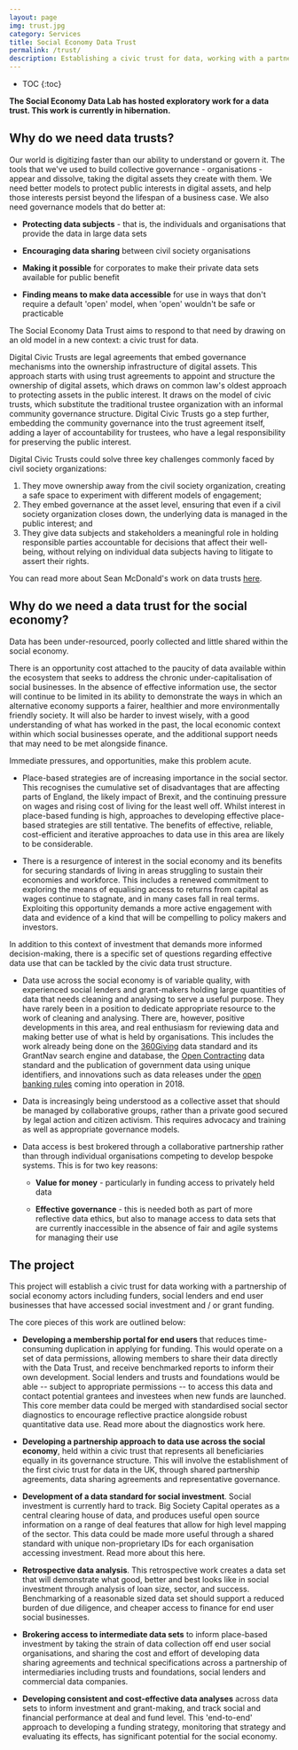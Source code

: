 ```yaml
---
layout: page
img: trust.jpg
category: Services
title: Social Economy Data Trust
permalink: /trust/
description: Establishing a civic trust for data, working with a partnership of social economy actors including grant funders, social investors and social organisations that have accessed social investment or grant funding
---
```

* TOC
{:toc}

**The Social Economy Data Lab has hosted exploratory work for a data trust. This work is currently in hibernation.**

## Why do we need data trusts?

Our world is digitizing faster than our ability to understand or govern it. The tools that we've used to build collective governance - organisations - appear and dissolve, taking the digital assets they create with them. We need better models to protect public interests in digital assets, and help those interests persist beyond the lifespan of a business case. We also need governance models that do better at:

- **Protecting data subjects** - that is, the individuals and organisations that provide the data in large data sets

- **Encouraging data sharing** between civil society organisations

- **Making it possible** for corporates to make their private data sets available for public benefit

- **Finding means to make data accessible** for use in ways that don't require a default 'open' model, when 'open' wouldn't be safe or practicable

The Social Economy Data Trust aims to respond to that need by drawing on an old model in a new context: a civic trust for data.

Digital Civic Trusts are legal agreements that embed governance mechanisms into the ownership infrastructure of digital assets. This approach starts with using trust agreements to appoint and structure the ownership of digital assets, which draws on common law's oldest approach to protecting assets in the public interest. It draws on the model of civic trusts, which substitute the traditional trustee organization with an informal community governance structure. Digital Civic Trusts go a step further, embedding the community governance into the trust agreement itself, adding a layer of accountability for trustees, who have a legal responsibility for preserving the public interest.

Digital Civic Trusts could solve three key challenges commonly faced by civil society organizations:
1. They move ownership away from the civil society organization, creating a safe space to experiment with different models of engagement;
2. They embed governance at the asset level, ensuring that even if a civil society organization closes down, the underlying data is managed in the public interest; and
3. They give data subjects and stakeholders a meaningful role in holding responsible parties accountable for decisions that affect their well-being, without relying on individual data subjects having to litigate to assert their rights.

You can read more about Sean McDonald's work on data trusts [here](https://medium.com/@McDapper/the-civic-trust-e674f9aeab43).

## Why do we need a data trust for the social economy?

Data has been under-resourced, poorly collected and little shared within the social economy.

There is an opportunity cost attached to the paucity of data available within the ecosystem that seeks to address the chronic under-capitalisation of social businesses. In the absence of effective information use, the sector will continue to be limited in its ability to demonstrate the ways in which an alternative economy supports a fairer, healthier and more environmentally friendly society. It will also be harder to invest wisely, with a good understanding of what has worked in the past, the local economic context within which social businesses operate, and the additional support needs that may need to be met alongside finance.

Immediate pressures, and opportunities, make this problem acute.

- Place-based strategies are of increasing importance in the social sector. This recognises the cumulative set of disadvantages that are affecting parts of England, the likely impact of Brexit, and the continuing pressure on wages and rising cost of living for the least well off. Whilst interest in place-based funding is high, approaches to developing effective place-based strategies are still tentative. The benefits of effective, reliable, cost-efficient and iterative approaches to data use in this area are likely to be considerable.

- There is a resurgence of interest in the social economy and its benefits for securing standards of living in areas struggling to sustain their economies and workforce. This includes a renewed commitment to exploring the means of equalising access to returns from capital as wages continue to stagnate, and in many cases fall in real terms. Exploiting this opportunity demands a more active engagement with data and evidence of a kind that will be compelling to policy makers and investors.

In addition to this context of investment that demands more informed decision-making, there is a specific set of questions regarding effective data use that can be tackled by the civic data trust structure.

- Data use across the social economy is of variable quality, with experienced social lenders and grant-makers holding large quantities of data that needs cleaning and analysing to serve a useful purpose. They have rarely been in a position to dedicate appropriate resource to the work of cleaning and analysing. There are, however, positive developments in this area, and real enthusiasm for reviewing data and making better use of what is held by organisations. This includes the work already being done on the [360Giving](http://www.threesixtygiving.org/) data standard and its GrantNav search engine and database, the [Open Contracting](https://www.open-contracting.org/) data standard and the publication of government data using unique identifiers, and innovations such as data releases under the [open banking rules](http://www.wired.co.uk/article/open-banking-cma-psd2-explained) coming into operation in 2018.

- Data is increasingly being understood as a collective asset that should be managed by collaborative groups, rather than a private good secured by legal action and citizen activism. This requires advocacy and training as well as appropriate governance models.

- Data access is best brokered through a collaborative partnership rather than through individual organisations competing to develop bespoke systems. This is for two key reasons:

  - **Value for money** - particularly in funding access to privately held data

  - **Effective governance** - this is needed both as part of more reflective data ethics, but also to manage access to data sets that are currently inaccessible in the absence of fair and agile systems for managing their use

## The project

This project will establish a civic trust for data working with a partnership of social economy actors including funders, social lenders and end user businesses that have accessed social investment and / or grant funding.

The core pieces of this work are outlined below:

- **Developing a membership portal for end users** that reduces time-consuming duplication in applying for funding. This would operate on a set of data permissions, allowing members to share their data directly with the Data Trust, and receive benchmarked reports to inform their own development. Social lenders and trusts and foundations would be able -- subject to appropriate permissions -- to access this data and contact potential grantees and investees when new funds are launched. This core member data could be merged with standardised social sector diagnostics to encourage reflective practice alongside robust quantitative data use. Read more about the diagnostics work here.

- **Developing a partnership approach to data use across the social economy**, held within a civic trust that represents all beneficiaries equally in its governance structure. This will involve the establishment of the first civic trust for data in the UK, through shared partnership agreements, data sharing agreements and representative governance.

- **Development of a data standard for social investment**. Social investment is currently hard to track. Big Society Capital operates as a central clearing house of data, and produces useful open source information on a range of deal features that allow for high level mapping of the sector. This data could be made more useful through a shared standard with unique non-proprietary IDs for each organisation accessing investment. Read more about this here.  

- **Retrospective data analysis**. This retrospective work creates a data set that will demonstrate what good, better and best looks like in social investment through analysis of loan size, sector, and success. Benchmarking of a reasonable sized data set should support a reduced burden of due diligence, and cheaper access to finance for end user social businesses.

- **Brokering access to intermediate data sets** to inform place-based investment by taking the strain of data collection off end user social organisations, and sharing the cost and effort of developing data sharing agreements and technical specifications across a partnership of intermediaries including trusts and foundations, social lenders and commercial data companies.

- **Developing consistent and cost-effective data analyses** across data sets to inform investment and grant-making, and track social and financial performance at deal and fund level. This 'end-to-end' approach to developing a funding strategy, monitoring that strategy and evaluating its effects, has significant potential for the social economy.
